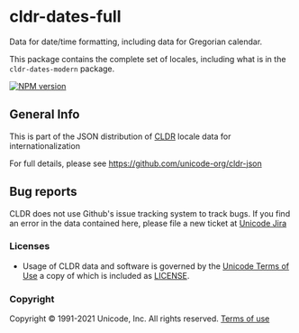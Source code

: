 # cldr-dates-full

Data for date/time formatting, including data for Gregorian calendar.

This package contains the complete set of locales, including what is in the `cldr-dates-modern` package.


[![NPM version](https://img.shields.io/npm/v/cldr-dates-full.svg?style=flat)](https://www.npmjs.org/package/cldr-dates-full)

## General Info

This is part of the JSON distribution of [CLDR](http://cldr.unicode.org/)
locale data for internationalization

For full details, please see <https://github.com/unicode-org/cldr-json>

## Bug reports

CLDR does not use Github's issue tracking system to track bugs.  If you find an error in
the data contained here, please file a new ticket at [Unicode Jira](https://unicode-org.atlassian.net/projects/CLDR/issues)

### Licenses

- Usage of CLDR data and software is governed by the [Unicode Terms of Use](http://www.unicode.org/copyright.html)
a copy of which is included as [LICENSE](./LICENSE).

### Copyright

Copyright &copy; 1991-2021 Unicode, Inc.
All rights reserved.
[Terms of use](http://www.unicode.org/copyright.html)
